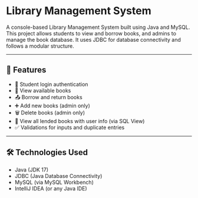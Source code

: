 # Library Management System

A console-based Library Management System built using Java and MySQL. This project allows students to view and borrow books, and admins to manage the book database. It uses JDBC for database connectivity and follows a modular structure.

---

## 🚀 Features

- 🔐 Student login authentication
- 📖 View available books
- 📤 Borrow and return books
- ➕ Add new books (admin only)
- 🗑️ Delete books (admin only)
- 👀 View all lended books with user info (via SQL View)
- ✅ Validations for inputs and duplicate entries

---

## 🛠 Technologies Used

- Java (JDK 17)
- JDBC (Java Database Connectivity)
- MySQL (via MySQL Workbench)
- IntelliJ IDEA (or any Java IDE)
